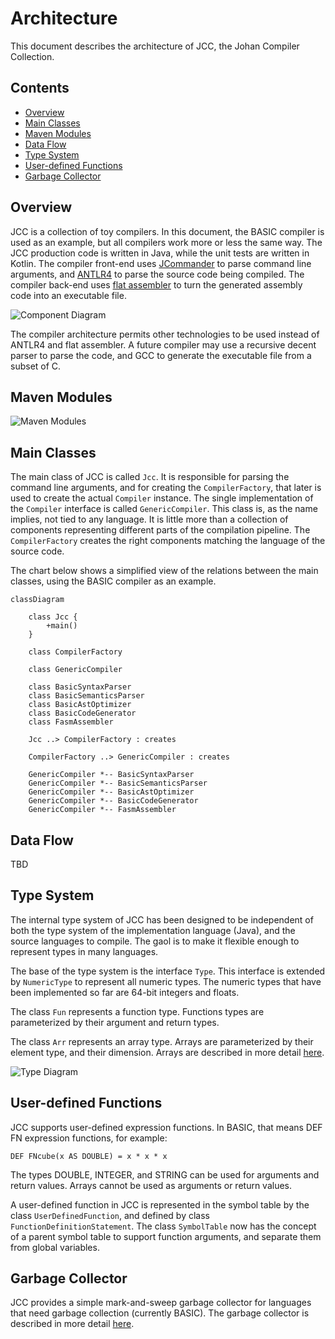 # Architecture

This document describes the architecture of JCC, the Johan Compiler Collection.


## Contents

*   [Overview](#overview)
*   [Main Classes](#main-classes)
*   [Maven Modules](#maven-modules)
*   [Data Flow](#data-flow)
*   [Type System](#type-system)
*   [User-defined Functions](#user-defined-functions)
*   [Garbage Collector](#garbage-collector)


## Overview

JCC is a collection of toy compilers. In this document, the BASIC compiler is used as an example, 
but all compilers work more or less the same way. The JCC production code is written in Java, 
while the unit tests are written in Kotlin. The compiler front-end uses 
[JCommander](http://jcommander.org) to parse command line arguments, and 
[ANTLR4](http://www.antlr.org) to parse the source code being compiled. The compiler back-end 
uses [flat assembler](http://flatassembler.net) to turn the generated assembly code into an 
executable file.

![Component Diagram](http://www.plantuml.com/plantuml/proxy?cache=no&src=https://raw.github.com/dykstrom/jcc/master/docs/diagrams/Components.puml)

The compiler architecture permits other technologies to be used instead of ANTLR4 and flat assembler.
A future compiler may use a recursive decent parser to parse the code, and GCC to generate the 
executable file from a subset of C.


## Maven Modules

![Maven Modules](http://www.plantuml.com/plantuml/proxy?cache=no&src=https://raw.github.com/dykstrom/jcc/master/docs/diagrams/Modules.puml)


## Main Classes

The main class of JCC is called `Jcc`. It is responsible for parsing the command line arguments,
and for creating the `CompilerFactory`, that later is used to create the actual `Compiler` instance.
The single implementation of the `Compiler` interface is called `GenericCompiler`. This class is,
as the name implies, not tied to any language. It is little more than a collection of components
representing different parts of the compilation pipeline. The `CompilerFactory` creates the right 
components matching the language of the source code.

The chart below shows a simplified view of the relations between the main classes, using the BASIC
compiler as an example.

```mermaid
classDiagram
    
    class Jcc {
        +main()    
    }

    class CompilerFactory

    class GenericCompiler

    class BasicSyntaxParser
    class BasicSemanticsParser
    class BasicAstOptimizer
    class BasicCodeGenerator
    class FasmAssembler

    Jcc ..> CompilerFactory : creates
    
    CompilerFactory ..> GenericCompiler : creates

    GenericCompiler *-- BasicSyntaxParser
    GenericCompiler *-- BasicSemanticsParser
    GenericCompiler *-- BasicAstOptimizer
    GenericCompiler *-- BasicCodeGenerator
    GenericCompiler *-- FasmAssembler
```


## Data Flow

TBD


## Type System

The internal type system of JCC has been designed to be independent of both the type system of
the implementation language (Java), and the source languages to compile. The gaol is to make it
flexible enough to represent types in many languages.

The base of the type system is the interface `Type`. This interface is extended by `NumericType`
to represent all numeric types. The numeric types that have been implemented so far are 64-bit
integers and floats.

The class `Fun` represents a function type. Functions types are parameterized by their argument 
and return types.

The class `Arr` represents an array type. Arrays are parameterized by their element type, and their
dimension. Arrays are described in more detail [here](Arrays.md).

![Type Diagram](http://www.plantuml.com/plantuml/proxy?cache=no&src=https://raw.github.com/dykstrom/jcc/master/docs/diagrams/Types.puml)


## User-defined Functions

JCC supports user-defined expression functions. In BASIC, that means DEF FN expression functions,
for example:

```BASIC
DEF FNcube(x AS DOUBLE) = x * x * x
```

The types DOUBLE, INTEGER, and STRING can be used for arguments and return values. Arrays cannot 
be used as arguments or return values.

A user-defined function in JCC is represented in the symbol table by the class `UserDefinedFunction`,
and defined by class `FunctionDefinitionStatement`. The class `SymbolTable` now has the concept of 
a parent symbol table to support function arguments, and separate them from global variables.


## Garbage Collector

JCC provides a simple mark-and-sweep garbage collector for languages that need garbage collection
(currently BASIC). The garbage collector is described in more detail [here](GarbageCollector.md).
